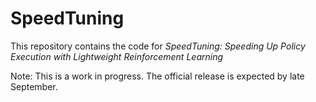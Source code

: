 # SpeedTuning

This repository contains the code for *SpeedTuning: Speeding Up Policy Execution with Lightweight Reinforcement Learning*

Note: This is a work in progress. The official release is expected by late September.
